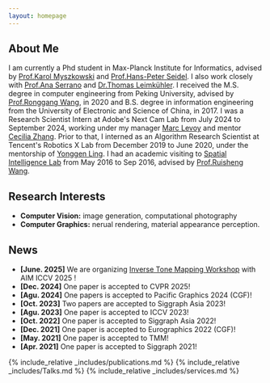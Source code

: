 ```yaml
---
layout: homepage
---
```


## About Me

I am currently a Phd student in Max-Planck Institute for Informatics, advised by [Prof.Karol Myszkowski](https://people.mpi-inf.mpg.de/~karol/) and [Prof.Hans-Peter Seidel](https://people.mpi-inf.mpg.de/~hpseidel/). I also work closely with [Prof.Ana Serrano](https://ana-serrano.github.io/) and [Dr.Thomas Leimkühler](https://people.mpi-inf.mpg.de/~tleimkue/). I received the M.S. degree in computer engineering from Peking University, advised by [Prof.Ronggang Wang](https://www.ece.pku.edu.cn/info/1046/2147.htm), in 2020 and B.S. degree in information engineering from the University of Electronic and Science of China, in 2017. I was a Research Scientist Intern at Adobe's Next Cam Lab from July 2024 to September 2024, working under my manager [Marc Levoy](https://graphics.stanford.edu/~levoy/) and mentor [Cecilia Zhang](https://ceciliavision.github.io/). Prior to that, I interned as an Algorithm Research Scientist at Tencent's Robotics X Lab from December 2019 to June 2020, under the mentorship of [Yonggen Ling](https://ygling2008.github.io/). I had an academic visiting to [Spatial Intelligence Lab](https://ucalgary.ca/labs/spatial-intelligence/home) from May 2016 to Sep 2016, advised by [Prof.Ruisheng Wang](https://profiles.ucalgary.ca/ruisheng-wang).

## Research Interests

- **Computer Vision:** image generation, computational photography
- **Computer Graphics:** nerual rendering, material appearance perception.

## News
- **[June. 2025]** We are organizing [Inverse Tone Mapping Workshop](https://cvlai.net/aim/2025/) with AIM ICCV 2025 !
- **[Dec. 2024]** One paper is accepted to CVPR 2025!
- **[Agu. 2024]** One papers is accepted to Pacific Graphics 2024 (CGF)!
- **[Oct. 2023]** Two papers are accepted to Siggraph Asia 2023!
- **[Agu. 2023]** One paper is accepted to ICCV 2023!
- **[Oct. 2022]** One paper is accepted to Siggraph Asia 2022!
- **[Dec. 2021]** One paper is accepted to Eurographics 2022 (CGF)!
- **[May. 2021]** One paper is accepted to TMM!
- **[Apr. 2021]** One paper is accepted to Siggraph 2021!

{% include_relative _includes/publications.md %}
{% include_relative _includes/Talks.md %}
{% include_relative _includes/services.md %}
